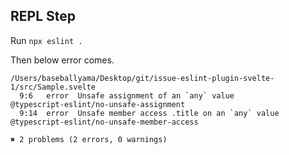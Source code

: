 ## REPL Step

Run `npx eslint .`

Then below error comes.

```
/Users/baseballyama/Desktop/git/issue-eslint-plugin-svelte-1/src/Sample.svelte
  9:6   error  Unsafe assignment of an `any` value            @typescript-eslint/no-unsafe-assignment
  9:14  error  Unsafe member access .title on an `any` value  @typescript-eslint/no-unsafe-member-access

✖ 2 problems (2 errors, 0 warnings)
```
